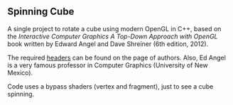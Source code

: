 ## Spinning Cube

A single project to rotate a cube using modern OpenGL in C++, based on the *Interactive Computer Graphics A Top-Down Approach with OpenGL* book written by Edward Angel and Dave Shreiner (6th edition, 2012). 

The required [headers] can be found on the page of authors. Also, Ed Angel is a very famous professor in Computer Graphics (University of New Mexico).

Code uses a bypass shaders (vertex and fragment), just to see a cube spinning.

[headers]: <https://www.cs.unm.edu/~angel/BOOK/INTERACTIVE_COMPUTER_GRAPHICS/SIXTH_EDITION/CODE/include/>